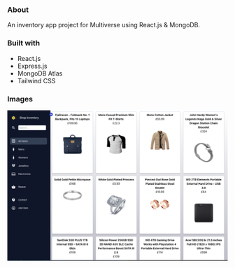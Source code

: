 ### About

An inventory app project for Multiverse using React.js & MongoDB.

### Built with

* React.js
* Express.js
* MongoDB Atlas
* Tailwind CSS


### Images

![screenshot](assets/screenshot.png)
